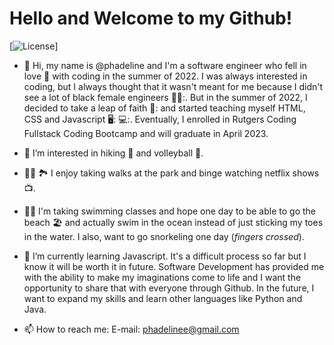 # Hello and Welcome to my Github!

[![License](https://img.shields.io/badge/License-Miss_Busy_Bee_2.0-blue.svg)]


- 👋 Hi, my name is @phadeline and I'm a software engineer who fell in love :sparkling_heart: with coding in the summer of 2022. I was always interested in coding, but I always thought that it wasn't meant for me because I didn't see a lot of black female engineers 🤷‍♀️:. But in the summer of 2022, I decided to take a leap of faith 🙏: and started teaching myself HTML, CSS and Javascript 🖥️: 💻:. Eventually, I enrolled in Rutgers Coding Fullstack Coding Bootcamp and will graduate in April 2023. 

- 👀 I’m interested in hiking :hiking_boot: and volleyball :volleyball:. 
- :walking_woman: :national_park: I enjoy taking walks at the park and binge watching netflix shows :tv:. 
- :swimming_woman: I'm taking swimming classes and hope one day to be able to go the beach :beach_umbrella: and actually swim in the ocean instead of just sticking my toes in the water. I also, want to go snorkeling one day (*fingers crossed*).
 
- 🌱 I’m currently learning Javascript. It's a difficult process so far but I know it will be worth it in future. Software Development 
has provided me with the ability to make my imaginations come to life and I want the opportunity to share that with everyone through Github. In the 
future, I want to expand my skills and learn other languages like Python and Java.


- 📫 How to reach me: E-mail: phadelinee@gmail.com

<!---
phadeline/phadeline is a ✨ special ✨ repository because its `README.md` (this file) appears on your GitHub profile.
You can click the Preview link to take a look at your changes.
--->
